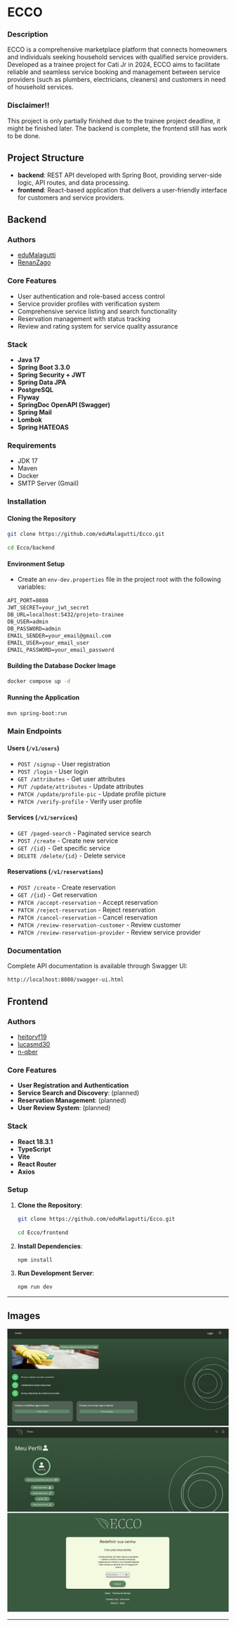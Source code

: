 # ECCO

### Description

ECCO is a comprehensive marketplace platform that connects homeowners and individuals seeking household services with qualified service providers. Developed as a trainee project for Cati Jr in 2024, ECCO aims to facilitate reliable and seamless service booking and management between service providers (such as plumbers, electricians, cleaners) and customers in need of household services.

### Disclaimer!!

This project is only partially finished due to the trainee project deadline, it might be finished later. The backend is complete, the frontend still has work to be done.

## Project Structure

- **backend**: REST API developed with Spring Boot, providing server-side logic, API routes, and data processing.
- **frontend**: React-based application that delivers a user-friendly interface for customers and service providers.

## Backend

### Authors

- [eduMalagutti](https://github.com/eduMalagutti)
- [RenanZago](https://github.com/RenanZago)

### Core Features

- User authentication and role-based access control
- Service provider profiles with verification system
- Comprehensive service listing and search functionality
- Reservation management with status tracking
- Review and rating system for service quality assurance

### Stack

- **Java 17**
- **Spring Boot 3.3.0**
- **Spring Security + JWT**
- **Spring Data JPA**
- **PostgreSQL**
- **Flyway**
- **SpringDoc OpenAPI (Swagger)**
- **Spring Mail**
- **Lombok**
- **Spring HATEOAS**

### Requirements

- JDK 17
- Maven
- Docker
- SMTP Server (Gmail)

### Installation

#### Cloning the Repository

```bash
git clone https://github.com/eduMalagutti/Ecco.git
```
```bash
cd Ecco/backend
```

#### Environment Setup

- Create an `env-dev.properties` file in the project root with the following variables:

```properties
API_PORT=8080
JWT_SECRET=your_jwt_secret
DB_URL=localhost:5432/projeto-trainee
DB_USER=admin
DB_PASSWORD=admin
EMAIL_SENDER=your_email@gmail.com
EMAIL_USER=your_email_user
EMAIL_PASSWORD=your_email_password
```

#### Building the Database Docker Image

```bash
docker compose up -d
```

#### Running the Application

```bash
mvn spring-boot:run
```

### Main Endpoints

#### Users (`/v1/users`)

- `POST /signup` - User registration
- `POST /login` - User login
- `GET /attributes` - Get user attributes
- `PUT /update/attributes` - Update attributes
- `PATCH /update/profile-pic` - Update profile picture
- `PATCH /verify-profile` - Verify user profile

#### Services (`/v1/services`)

- `GET /paged-search` - Paginated service search
- `POST /create` - Create new service
- `GET /{id}` - Get specific service
- `DELETE /delete/{id}` - Delete service

#### Reservations (`/v1/reservations`)

- `POST /create` - Create reservation
- `GET /{id}` - Get reservation
- `PATCH /accept-reservation` - Accept reservation
- `PATCH /reject-reservation` - Reject reservation
- `PATCH /cancel-reservation` - Cancel reservation
- `PATCH /review-reservation-customer` - Review customer
- `PATCH /review-reservation-provider` - Review service provider

### Documentation

Complete API documentation is available through Swagger UI:

```
http://localhost:8080/swagger-ui.html
```

## Frontend

### Authors

- [heitorvf19](http://github.com/heitorvf19)
- [lucasmd30](http://github.com/lucasmd30)
- [n-qber](https://github.com/n-qber)

### Core Features

- **User Registration and Authentication**
- **Service Search and Discovery**: (planned)
- **Reservation Management**: (planned)
- **User Review System**: (planned)

### Stack

- **React 18.3.1**
- **TypeScript**
- **Vite**
- **React Router**
- **Axios**

### Setup

1. **Clone the Repository**:

   ```bash
   git clone https://github.com/eduMalagutti/Ecco.git
   ```
   ```bash
   cd Ecco/frontend
   ```

2. **Install Dependencies**:

   ```bash
   npm install
   ```

3. **Run Development Server**:
   ```bash
   npm run dev
   ```

---

## Images

![alt text](<./screenshots/Captura de tela 2024-11-04 005038.png>) ![alt text](<./screenshots/Captura de tela 2024-11-05 000521.png>) ![alt text](<./screenshots/Captura de tela 2024-11-05 000630.png>)

---
